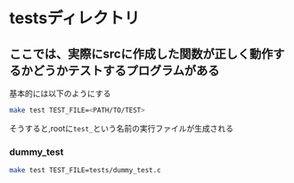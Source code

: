 # testsディレクトリ

## ここでは、実際にsrcに作成した関数が正しく動作するかどうかテストするプログラムがある

基本的には以下のようにする

```bash
make test TEST_FILE=<PATH/TO/TEST>
```

そうすると,rootに`test_`という名前の実行ファイルが生成される

### dummy_test

```bash
make test TEST_FILE=tests/dummy_test.c
```

